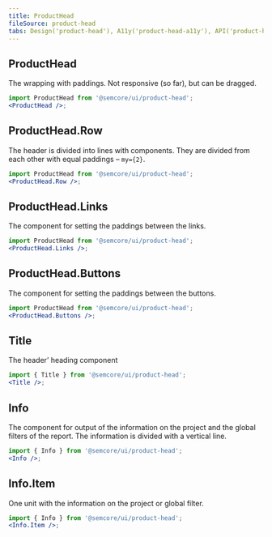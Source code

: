 ```yaml
---
title: ProductHead
fileSource: product-head
tabs: Design('product-head'), A11y('product-head-a11y'), API('product-head-api'), Example('product-head-code'), Changelog('product-head-changelog')
---
```


## ProductHead

The wrapping with paddings. Not responsive (so far), but can be dragged.

```jsx
import ProductHead from '@semcore/ui/product-head';
<ProductHead />;
```

## ProductHead.Row

The header is divided into lines with components. They are divided from each other with equal paddings – `my={2}`.

```jsx
import ProductHead from '@semcore/ui/product-head';
<ProductHead.Row />;
```

## ProductHead.Links

The component for setting the paddings between the links.

```jsx
import ProductHead from '@semcore/ui/product-head';
<ProductHead.Links />;
```

## ProductHead.Buttons

The component for setting the paddings between the buttons.

```jsx
import ProductHead from '@semcore/ui/product-head';
<ProductHead.Buttons />;
```

## Title

The header’ heading component

```jsx
import { Title } from '@semcore/ui/product-head';
<Title />;
```

<TypesView type="HeaderTitleProps" :types={...types} />

## Info

The component for output of the information on the project and the global filters of the report. The information is divided with a vertical line.

```jsx
import { Info } from '@semcore/ui/product-head';
<Info />;
```

## Info.Item

One unit with the information on the project or global filter.

```jsx
import { Info } from '@semcore/ui/product-head';
<Info.Item />;
```

<TypesView type="InfoItemProps" :types={...types} />

<script setup>import { data as types } from '@types.data.ts';</script>

